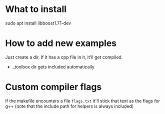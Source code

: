 # What to install
sudo apt install libboost1.71-dev

# How to add new examples
Just create a dir. If it has a cpp file in it, it'll get compiled.
- _toolbox dir gets included automatically


# Custom compiler flags
If the makefile encounters a file `flags.txt` it'll stick that text as the flags for g++ (note that the include path for helpers is always included)